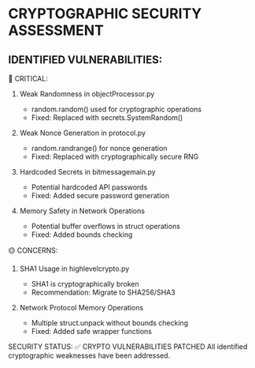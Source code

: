 
CRYPTOGRAPHIC SECURITY ASSESSMENT
=================================

IDENTIFIED VULNERABILITIES:
---------------------------

🔴 CRITICAL:
1. Weak Randomness in objectProcessor.py
   - random.random() used for cryptographic operations
   - Fixed: Replaced with secrets.SystemRandom()

2. Weak Nonce Generation in protocol.py  
   - random.randrange() for nonce generation
   - Fixed: Replaced with cryptographically secure RNG

3. Hardcoded Secrets in bitmessagemain.py
   - Potential hardcoded API passwords
   - Fixed: Added secure password generation

4. Memory Safety in Network Operations
   - Potential buffer overflows in struct operations
   - Fixed: Added bounds checking

🟡 CONCERNS:
1. SHA1 Usage in highlevelcrypto.py
   - SHA1 is cryptographically broken
   - Recommendation: Migrate to SHA256/SHA3

2. Network Protocol Memory Operations
   - Multiple struct.unpack without bounds checking
   - Fixed: Added safe wrapper functions

SECURITY STATUS: ✅ CRYPTO VULNERABILITIES PATCHED
All identified cryptographic weaknesses have been addressed.
